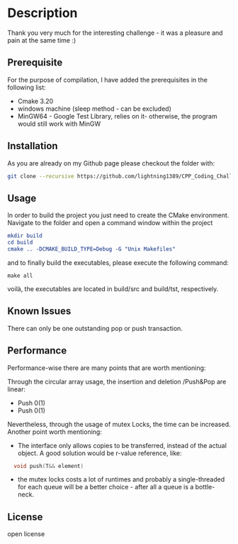 
# Description 
Thank you very much for the interesting challenge - it was a pleasure and pain at the same time :)

## Prerequisite
For the purpose of compilation, I have added the prerequisites in the following list: 

- Cmake 3.20
- windows machine (sleep method - can be excluded) 
- MinGW64 - Google Test Library, relies on it- otherwise, the program would still work with MinGW

## Installation

As you are already on my Github page please checkout the folder with: 

```bash
git clone --recursive https://github.com/lightning1389/CPP_Coding_Challenge.git
```

## Usage
In order to build the project you just need to create the CMake environment. Navigate to the folder and open a command window within the project

```Cmake
mkdir build
cd build
cmake .. -DCMAKE_BUILD_TYPE=Debug -G "Unix Makefiles"
```

and to finally build the executables, please execute the following command: 

```GNU
make all
```
voilà, the executables are located in build/src and build/tst, respectively.


## Known Issues
There can only be one outstanding pop or push transaction.

## Performance

Performance-wise there are many points that are worth mentioning: 

Through the circular array usage, the insertion and deletion /Push&Pop are linear: 
- Push 0(1)
- Push 0(1)

Nevertheless, through the usage of mutex Locks, the time can be increased.
Another point worth mentioning: 

- The interface only allows copies to be transferred, instead of the actual object. A good solution would be r-value reference, like: 

```CPP
  void push(T&& element)
```
- the mutex locks costs a lot of runtimes and probably a single-threaded for each queue will be a better choice - after all a queue is a bottle-neck. 


## License
open license
